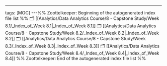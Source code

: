 ---
tags: [MOC]
---%% Zoottelkeeper: Beginning of the autogenerated index file list  %%
🗂️ [[Analytics/Data Analytics Course/8 - Capstone Study/Week 8.1/_Index_of_Week 8.1|_Index_of_Week 8.1]]
🗂️ [[Analytics/Data Analytics Course/8 - Capstone Study/Week 8.2/_Index_of_Week 8.2|_Index_of_Week 8.2]]
🗂️ [[Analytics/Data Analytics Course/8 - Capstone Study/Week 8.3/_Index_of_Week 8.3|_Index_of_Week 8.3]]
🗂️ [[Analytics/Data Analytics Course/8 - Capstone Study/Week 8.4/_Index_of_Week 8.4|_Index_of_Week 8.4]]
%% Zoottelkeeper: End of the autogenerated index file list  %%
